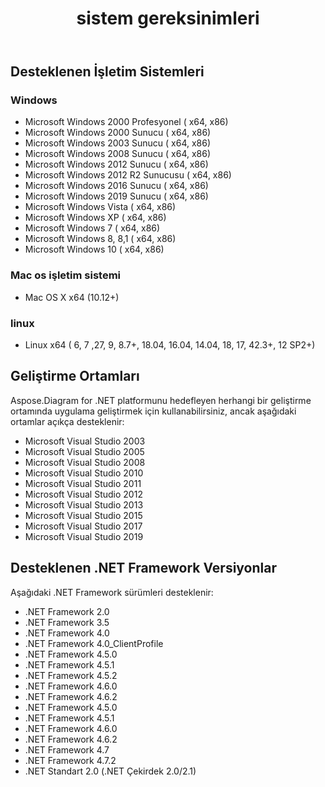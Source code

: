 ﻿---
title: sistem gereksinimleri
type: docs
weight: 30
url: /tr/net/system-requirements/
description: Bu bölüm, bir geliştiricinin başarıyla çalışması için ihtiyaç duyduğu desteklenen işletim sistemlerini listeler Aspose.Diagram for .NET.
---
## **Desteklenen İşletim Sistemleri**
### **Windows**
- Microsoft Windows 2000 Profesyonel ( x64, x86)
- Microsoft Windows 2000 Sunucu ( x64, x86)
- Microsoft Windows 2003 Sunucu ( x64, x86)
- Microsoft Windows 2008 Sunucu ( x64, x86)
- Microsoft Windows 2012 Sunucu ( x64, x86)
- Microsoft Windows 2012 R2 Sunucusu ( x64, x86)
- Microsoft Windows 2016 Sunucu ( x64, x86)
- Microsoft Windows 2019 Sunucu ( x64, x86)
- Microsoft Windows Vista ( x64, x86)
- Microsoft Windows XP ( x64, x86)
- Microsoft Windows 7 ( x64, x86)
- Microsoft Windows 8, 8,1 ( x64, x86)
- Microsoft Windows 10 ( x64, x86)
### **Mac os işletim sistemi**
- Mac OS X x64 (10.12+)
### **linux**
- Linux x64 ( 6, 7 ,27, 9, 8.7+, 18.04, 16.04, 14.04, 18, 17, 42.3+, 12 SP2+)
## **Geliştirme Ortamları**
Aspose.Diagram for .NET platformunu hedefleyen herhangi bir geliştirme ortamında uygulama geliştirmek için kullanabilirsiniz, ancak aşağıdaki ortamlar açıkça desteklenir:

- Microsoft Visual Studio 2003
- Microsoft Visual Studio 2005
- Microsoft Visual Studio 2008
- Microsoft Visual Studio 2010
- Microsoft Visual Studio 2011
- Microsoft Visual Studio 2012
- Microsoft Visual Studio 2013
- Microsoft Visual Studio 2015
- Microsoft Visual Studio 2017
- Microsoft Visual Studio 2019
## **Desteklenen .NET Framework Versiyonlar**
Aşağıdaki .NET Framework sürümleri desteklenir:

- .NET Framework 2.0
- .NET Framework 3.5
- .NET Framework 4.0
- .NET Framework 4.0_ClientProfile
- .NET Framework 4.5.0
- .NET Framework 4.5.1
- .NET Framework 4.5.2
- .NET Framework 4.6.0
- .NET Framework 4.6.2
- .NET Framework 4.5.0
- .NET Framework 4.5.1
- .NET Framework 4.6.0
- .NET Framework 4.6.2
- .NET Framework 4.7
- .NET Framework 4.7.2
- .NET Standart 2.0 (.NET Çekirdek 2.0/2.1)
